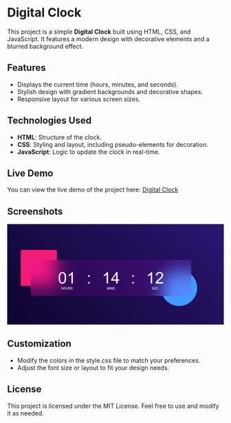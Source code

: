 # Digital Clock

This project is a simple **Digital Clock** built using HTML, CSS, and JavaScript. It features a modern design with decorative elements and a blurred background effect.

## Features
- Displays the current time (hours, minutes, and seconds).
- Stylish design with gradient backgrounds and decorative shapes.
- Responsive layout for various screen sizes.

## Technologies Used
- **HTML**: Structure of the clock.
- **CSS**: Styling and layout, including pseudo-elements for decoration.
- **JavaScript**: Logic to update the clock in real-time.
## Live Demo
You can view the live demo of the project here:
[Digital Clock](https://devcodingskill.github.io/DigitalClock/)
## Screenshots
![Digital Clock Screenshot](images/screenshot.png)

## Customization
- Modify the colors in the style.css file to match your preferences.
- Adjust the font size or layout to fit your design needs.

## License
This project is licensed under the MIT License. Feel free to use and modify it as needed.
